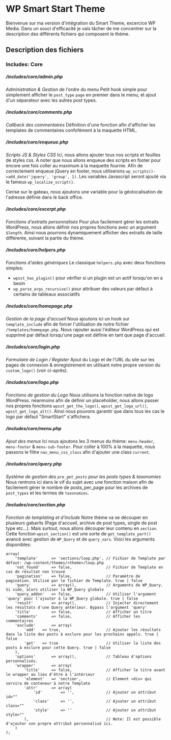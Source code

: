 # WP Smart Start Theme

Bienvenue sur ma version d'intégration du Smart Theme, excercice WP Media. Dans un souci d'efficacité je vais tâcher de me concentrer sur la description des différents fichiers qui composent le thème.

## Description des fichiers

### Includes: Core

##### /includes/core/admin.php
_Administration & Gestion de l'ordre du menu_
Petit hook simple pour simplement afficher le `post_type` `page` en premier dans le menu, et ajout d'un séparateur avec les autres post types.

##### /includes/core/comments.php
_Callback des commentaires_
Définition d'une fonction afin d'afficher les templates de commentaires confofément à la maquette HTML.

##### /includes/core/enqueue.php
_Scripts JS & Styles CSS_
Ici, nous allons ajouter tous nos scripts et feuilles de styles css. A noter que nous allons enqueue des scripts en footer pour encore une fois coller au maximum à la maquette fournie. Afin de correctement enqueue jQuery en footer, nous utiliserons `wp_scripts()->add_date('jquery', 'group', 1)`. Les variables Javascript seront ajouté via le fameux `wp_localize_script()`.

Cerise sur le gateau, nous ajoutons une variable pour la géolocalisation de l'adresse définie dans le back office.

##### /includes/core/excerpt.php
_Fonctions d'extraits personnalisés_
Pour plus facilement gérer les extraits WordPress, nous allons définir nos propres fonctions avec un argument `$length`. Ainsi nous pourrons dynamiquement afficher des extraits de taille différente, suivant la partie du thème.

##### /includes/core/helpers.php
_Fonctions d'aides génériques_
Le classique `helpers.php` avec deux fonctions simples:
+ `wpsst_has_plugin()` pour vérifier si un plugin est un actif lorsqu'on en a beoin
+ `wp_parse_args_recursive()` pour attribuer des valeurs par défaut à certains de tableaux associatifs

##### /includes/core/homepage.php
_Gestion de la page d'accueil_
Nous ajoutons ici un hook sur `template_include` afin de forcer l'utilisation de notre fichier `/templates/homepage.php`. Nous rajouter aussi l'éditeur WordPress qui est supprimé par défaut lorsqu'une page est définie en tant que page d'accueil.

##### /includes/core/login.php
_Formulaire de Login / Register_
Ajout du Logo et de l'URL du site sur les pages de connexion & enregistrement en utilisant notre propre version du `custom_logo()` (voir ci-après).

##### /includes/core/logo.php
_Fonctions de gestion du Logo_
Nous utilisons la fonction native de logo WordPress. néanmoins afin de définir un placeholder, nous allons passer nos propres fonctions `wpsst_get_the_logo()`, `wpsst_get_logo_url()`, `wpsst_get_logo_alt()`. Ainsi nous pouvons garantir que dans tous les cas le logo par défaut "SmartStart" s'affichera.

##### /includes/core/menu.php
_Ajout des menus_
Ici nous ajoutons les 3 menus du thème: `menu-header`, `menu-footer` & `menu-sub-footer`. Pour coller à 100% à la maquette, nous passons le filtre `nav_menu_css_class` afin d'ajouter une class `current`.

##### /includes/core/query.php
_Système de gestion des `pre_get_posts` pour les posts types & taxonomies_
Nous rentrons ici dans le vif du sujet avec une fonction maison afin de facilement gérer le nombre de posts_per_page pour les archives de `post_types` et les termes de `taxonomies`.

##### /includes/core/section.php
_Fonction de templating et d'include_
Notre thème va se découper en plusieurs gabarits (Page d'accueil, archive de post types, single de post type etc...). Mais surtout, nous allons découper leur contenu en `section`. Cette fonction `wpsst_section()` est une sorte de `get_template_part()` avancé avec gestion de `WP_Query` et de `query_vars`. Voici les arguments disponibles:

```
array(
    'template'      => 'sections/loop.php', // Fichier de Template par défaut: /wp-content/themes/<theme>/loop.php
    'not_found'     => false,               // Fichier de Template en cas de résultat non trouvé
    'pagination'    => false,               // Paramètre de pagination. Utilisé par le fichier de Template. true | false
    'query'         => array(),             // Arguments de WP_Query. Si vide, alors utiliser la WP_Query globale
    'query_addon'   => false,               // Utiliser l'argument 'query' pour l'ajouter à la WP_Query globale. true | false
    'result'        => array(),             // Injecter directement les résultats d'une Query antérieur. Bypass l'argument 'query'
    'title'         => false,               // Afficher un titre
    'comments'      => false,               // Afficher les commentaires
    'exclude'       => array(
        'add'   => true,                    // Ajouter les résultats dans la liste des posts à exclure pour les prochains appels. true | false
        'get'   => true                     // Utiliser la liste des posts à exclure pour cette Query. true | false
    ),
    'options'       => array(),             // Tableau d'options personnalisés.
    'wrapper'       => array(
        'title'     => false,               // Afficher le titre avant le wrapper au lieu d'être à l'intérieur
        'element'   => 'section',           // Element <div> qui servira de conteneur à notre Template
        'attr'      => array(
            'id'        => '',              // Ajouter un attribut id=""
            'class'     => '',              // Ajouter un attribut class=""
            'style'     => ''               // Ajouter un attribut style=""
        ),                                  // Note: Il est possible d'ajouter son propre attribut personnalisé ici.
    )
);
```
